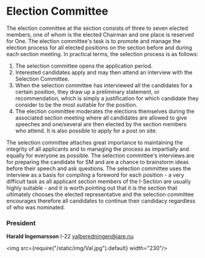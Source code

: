 # Election Committee

The election committee at the section consists of three to seven elected members, one of whom is the elected Chairman and one place is reserved for One. The election committee's task is to promote and manage the election process for all elected positions on the section before and during each section meeting. In practical terms, the selection process is as follows:

1. The selection committee opens the application period.
2. Interested candidates apply and may then attend an interview with the Selection Committee.
3. When the selection committee has interviewed all the candidates for a certain position, they draw up a preliminary statement, or recommendation, which is simply a justification for which candidate they consider to be the most suitable for the position.
4. The election committee moderates the elections themselves during the associated section meeting where all candidates are allowed to give speeches and one/several are then elected by the section members who attend. It is also possible to apply for a post on site.

The selection committee attaches great importance to maintaining the integrity of all applicants and to managing the process as impartially and equally for everyone as possible. The selection committee's interviews are for preparing the candidate for SM and are a chance to brainstorm ideas before their speech and ask questions. The selection committee uses the interview as a basis for compiling a foreword for each position - a very difficult task as all applicant section members of the I-Section are usually highly suitable - and it is worth pointing out that it is the section that ultimately chooses the elected representative and the selection committee encourages therefore all candidates to continue their candidacy regardless of who was nominated.

### President

__Harald Ingemarsson__ I-22 valberedningen@iare.nu

<img src={require("/static/img/Val.jpg").default} width="230"/>